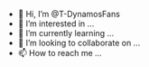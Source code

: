 - 👋 Hi, I’m @T-DynamosFans
- 👀 I’m interested in ...
- 🌱 I’m currently learning ...
- 💞️ I’m looking to collaborate on ...
- 📫 How to reach me ...

<!---
T-DynamosFans/T-DynamosFans is a ✨ special ✨ repository because its `README.md` (this file) appears on your GitHub profile.
You can click the Preview link to take a look at your changes.
--->
